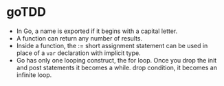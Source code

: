 # goTDD

* In Go, a name is exported if it begins with a capital letter. 
* A function can return any number of results.
* Inside a function, the := short assignment statement can be used in place of a `var` declaration with implicit type.
* Go has only one looping construct, the for loop. Once you drop the init and post statements it becomes a while. drop condition, it becomes an infinite loop. 